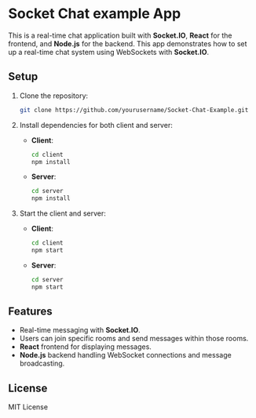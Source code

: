 # Socket Chat example App

This is a real-time chat application built with **Socket.IO**, **React** for the frontend, and **Node.js** for the backend. This app demonstrates how to set up a real-time chat system using WebSockets with **Socket.IO**.

## Setup

1. Clone the repository:
    ```bash
    git clone https://github.com/yourusername/Socket-Chat-Example.git
    ```

2. Install dependencies for both client and server:

    - **Client**:
      ```bash
      cd client
      npm install
      ```

    - **Server**:
      ```bash
      cd server
      npm install
      ```

3. Start the client and server:

    - **Client**:
      ```bash
      cd client
      npm start
      ```

    - **Server**:
      ```bash
      cd server
      npm start
      ```

## Features
- Real-time messaging with **Socket.IO**.
- Users can join specific rooms and send messages within those rooms.
- **React** frontend for displaying messages.
- **Node.js** backend handling WebSocket connections and message broadcasting.

## License
MIT License

